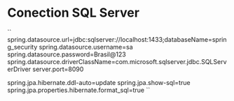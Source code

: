 # Conection SQL Server
``
spring.datasource.url=jdbc:sqlserver://localhost:1433;databaseName=spring_security
spring.datasource.username=sa
spring.datasource.password=Brasil@123
spring.datasource.driverClassName=com.microsoft.sqlserver.jdbc.SQLServerDriver
server.port=8090

spring.jpa.hibernate.ddl-auto=update
spring.jpa.show-sql=true
spring.jpa.properties.hibernate.format_sql=true
``

